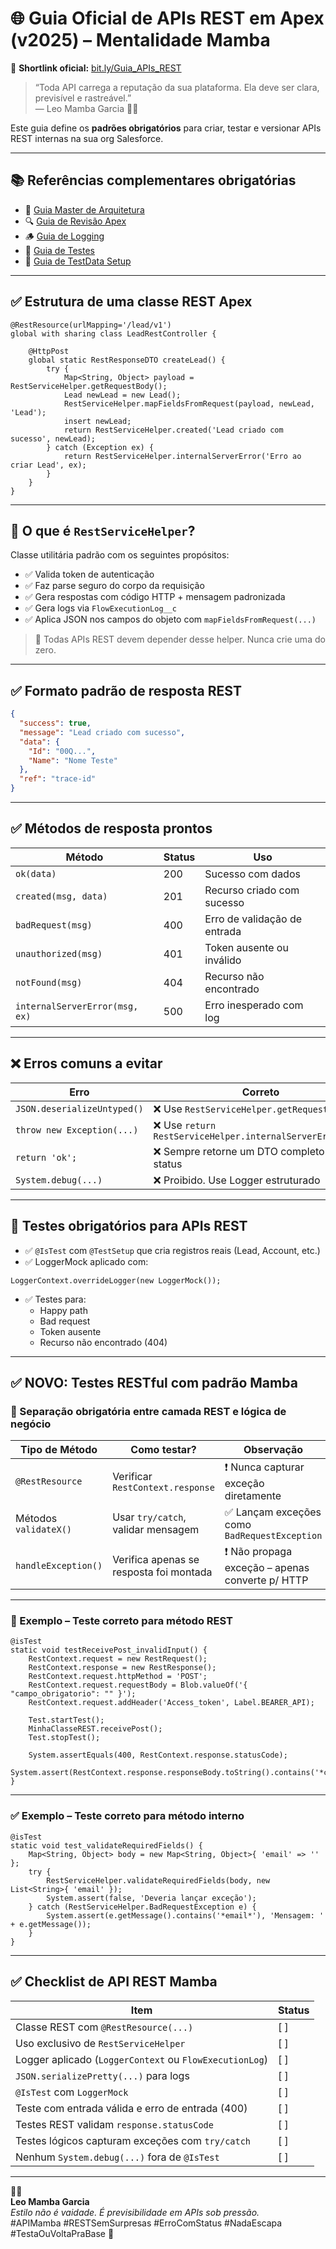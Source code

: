 # 🌐 Guia Oficial de APIs REST em Apex (v2025) – Mentalidade Mamba

📎 **Shortlink oficial:** [bit.ly/Guia_APIs_REST](https://bit.ly/Guia_APIs_REST)

> “Toda API carrega a reputação da sua plataforma. Ela deve ser clara, previsível e rastreável.”  
> — Leo Mamba Garcia 🧠🔥

Este guia define os **padrões obrigatórios** para criar, testar e versionar APIs REST internas na sua org Salesforce.

---

## 📚 Referências complementares obrigatórias

- 📘 [Guia Master de Arquitetura](https://bit.ly/GuiaApexMamba)
- 🔍 [Guia de Revisão Apex](https://bit.ly/GuiaApexRevisao)
- 🪵 [Guia de Logging](https://bit.ly/GuiaLoggerApex)
- 🧪 [Guia de Testes](https://bit.ly/GuiaTestsApex)
- 🧱 [Guia de TestData Setup](https://bit.ly/TestDataSetup)

---

## ✅ Estrutura de uma classe REST Apex

```apex
@RestResource(urlMapping='/lead/v1')
global with sharing class LeadRestController {

    @HttpPost
    global static RestResponseDTO createLead() {
        try {
            Map<String, Object> payload = RestServiceHelper.getRequestBody();
            Lead newLead = new Lead();
            RestServiceHelper.mapFieldsFromRequest(payload, newLead, 'Lead');
            insert newLead;
            return RestServiceHelper.created('Lead criado com sucesso', newLead);
        } catch (Exception ex) {
            return RestServiceHelper.internalServerError('Erro ao criar Lead', ex);
        }
    }
}
```

---

## 🧩 O que é `RestServiceHelper`?

Classe utilitária padrão com os seguintes propósitos:

- ✅ Valida token de autenticação
- ✅ Faz parse seguro do corpo da requisição
- ✅ Gera respostas com código HTTP + mensagem padronizada
- ✅ Gera logs via `FlowExecutionLog__c`
- ✅ Aplica JSON nos campos do objeto com `mapFieldsFromRequest(...)`

> 🧠 Todas APIs REST devem depender desse helper. Nunca crie uma do zero.

---

## ✅ Formato padrão de resposta REST

```json
{
  "success": true,
  "message": "Lead criado com sucesso",
  "data": {
    "Id": "00Q...",
    "Name": "Nome Teste"
  },
  "ref": "trace-id"
}
```

---

## ✅ Métodos de resposta prontos

| Método                          | Status | Uso                                                   |
|----------------------------------|--------|--------------------------------------------------------|
| `ok(data)`                       | 200    | Sucesso com dados                                      |
| `created(msg, data)`            | 201    | Recurso criado com sucesso                            |
| `badRequest(msg)`               | 400    | Erro de validação de entrada                         |
| `unauthorized(msg)`             | 401    | Token ausente ou inválido                             |
| `notFound(msg)`                 | 404    | Recurso não encontrado                                 |
| `internalServerError(msg, ex)`  | 500    | Erro inesperado com log                                |

---

## ❌ Erros comuns a evitar

| Erro                         | Correto                                                   |
|------------------------------|------------------------------------------------------------|
| `JSON.deserializeUntyped()` | ❌ Use `RestServiceHelper.getRequestBody()`                |
| `throw new Exception(...)`  | ❌ Use `return RestServiceHelper.internalServerError(...)` |
| `return 'ok';`              | ❌ Sempre retorne um DTO completo com status               |
| `System.debug(...)`         | ❌ Proibido. Use Logger estruturado                       |

---

## 🧪 Testes obrigatórios para APIs REST

- ✅ `@IsTest` com `@TestSetup` que cria registros reais (Lead, Account, etc.)
- ✅ LoggerMock aplicado com:
```apex
LoggerContext.overrideLogger(new LoggerMock());
```
- ✅ Testes para:
  - Happy path
  - Bad request
  - Token ausente
  - Recurso não encontrado (404)

---

## ✅ NOVO: Testes RESTful com padrão Mamba

### 🔁 Separação obrigatória entre camada REST e lógica de negócio

| Tipo de Método         | Como testar?                           | Observação                                            |
|------------------------|----------------------------------------|-------------------------------------------------------|
| `@RestResource`        | Verificar `RestContext.response`       | ❗ Nunca capturar exceção diretamente                  |
| Métodos `validateX()`  | Usar `try/catch`, validar mensagem     | ✅ Lançam exceções como `BadRequestException`         |
| `handleException()`    | Verifica apenas se resposta foi montada| ❗ Não propaga exceção – apenas converte p/ HTTP       |

---

### 🧪 Exemplo – Teste correto para método REST

```apex
@isTest
static void testReceivePost_invalidInput() {
    RestContext.request = new RestRequest();
    RestContext.response = new RestResponse();
    RestContext.request.httpMethod = 'POST';
    RestContext.request.requestBody = Blob.valueOf('{ "campo_obrigatorio": "" }');
    RestContext.request.addHeader('Access_token', Label.BEARER_API);

    Test.startTest();
    MinhaClasseREST.receivePost();
    Test.stopTest();

    System.assertEquals(400, RestContext.response.statusCode);
    System.assert(RestContext.response.responseBody.toString().contains('*campo_obrigatorio*'));
}
```

---

### ✅ Exemplo – Teste correto para método interno

```apex
@isTest
static void test_validateRequiredFields() {
    Map<String, Object> body = new Map<String, Object>{ 'email' => '' };
    try {
        RestServiceHelper.validateRequiredFields(body, new List<String>{ 'email' });
        System.assert(false, 'Deveria lançar exceção');
    } catch (RestServiceHelper.BadRequestException e) {
        System.assert(e.getMessage().contains('*email*'), 'Mensagem: ' + e.getMessage());
    }
}
```

---

## ✅ Checklist de API REST Mamba

| Item                                                        | Status |
|-------------------------------------------------------------|--------|
| Classe REST com `@RestResource(...)`                        | [ ]    |
| Uso exclusivo de `RestServiceHelper`                        | [ ]    |
| Logger aplicado (`LoggerContext` ou `FlowExecutionLog`)     | [ ]    |
| `JSON.serializePretty(...)` para logs                       | [ ]    |
| `@IsTest` com `LoggerMock`                                  | [ ]    |
| Teste com entrada válida e erro de entrada (400)            | [ ]    |
| Testes REST validam `response.statusCode`                   | [ ]    |
| Testes lógicos capturam exceções com `try/catch`            | [ ]    |
| Nenhum `System.debug(...)` fora de `@IsTest`                | [ ]    |

---

🧠🖤  
**Leo Mamba Garcia**  
_Estilo não é vaidade. É previsibilidade em APIs sob pressão._  
#APIMamba #RESTSemSurpresas #ErroComStatus #NadaEscapa #TestaOuVoltaPraBase 🚀
